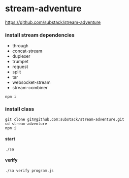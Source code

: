 # stream-adventure
https://github.com/substack/stream-adventure

### install stream dependencies
- through
- concat-stream
- duplexer
- trumpet
- request
- split
- tar
- websocket-stream
- stream-combiner
```
npm i
```


### install class
```
git clone git@github.com:substack/stream-adventure.git
cd stream-adventure
npm i
```

#### start
```
./sa
```

#### verify
```
./sa verify program.js
```

